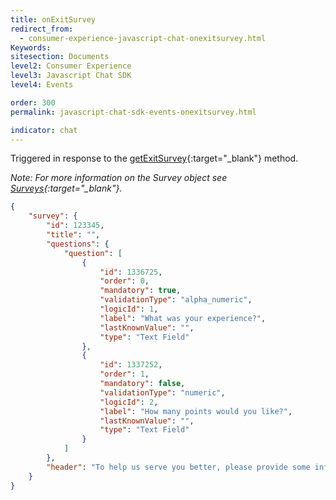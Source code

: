 ```yaml
---
title: onExitSurvey
redirect_from:
  - consumer-experience-javascript-chat-onexitsurvey.html
Keywords:
sitesection: Documents
level2: Consumer Experience
level3: Javascript Chat SDK
level4: Events

order: 300
permalink: javascript-chat-sdk-events-onexitsurvey.html

indicator: chat
---
```


Triggered in response to the [getExitSurvey](consumer-experience-javascript-chat-getexitsurvey.html){:target="_blank"} method.

*Note: For more information on the Survey object see [Surveys](consumer-experience-javascript-chat-surveys.html){:target="_blank"}.*

```json
{
    "survey": {
        "id": 123345,
        "title": "",
        "questions": {
            "question": [
                {
                    "id": 1336725,
                    "order": 0,
                    "mandatory": true,
                    "validationType": "alpha_numeric",
                    "logicId": 1,
                    "label": "What was your experience?",
                    "lastKnownValue": "",
                    "type": "Text Field"
                },
                {
                    "id": 1337252,
                    "order": 1,
                    "mandatory": false,
                    "validationType": "numeric",
                    "logicId": 2,
                    "label": "How many points would you like?",
                    "lastKnownValue": "",
                    "type": "Text Field"
                }
            ]
        },
        "header": "To help us serve you better, please provide some information before we begin your chat."
    }
}
```